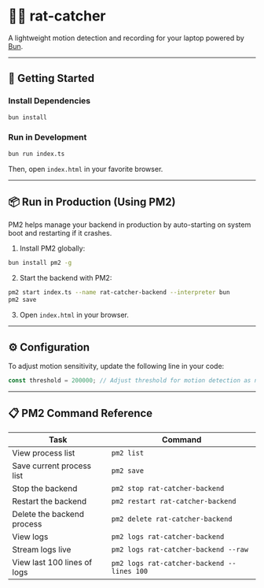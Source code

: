 # 🎥🐀 rat-catcher

A lightweight motion detection and recording for your laptop powered by [Bun](https://bun.sh). 

---

## 🚀 Getting Started

### Install Dependencies

```bash
bun install
```

### Run in Development

```bash
bun run index.ts
```

Then, open `index.html` in your favorite browser.

---

## 📦 Run in Production (Using PM2)

PM2 helps manage your backend in production by auto-starting on system boot and restarting if it crashes.

1. Install PM2 globally:

```bash
bun install pm2 -g
```

2. Start the backend with PM2:

```bash
pm2 start index.ts --name rat-catcher-backend --interpreter bun
pm2 save
```

3. Open `index.html` in your browser.

---

## ⚙️ Configuration

To adjust motion sensitivity, update the following line in your code:

```ts
const threshold = 200000; // Adjust threshold for motion detection as needed
```

---

## 📋 PM2 Command Reference

| Task | Command |
|------|---------|
| View process list | `pm2 list` |
| Save current process list | `pm2 save` |
| Stop the backend | `pm2 stop rat-catcher-backend` |
| Restart the backend | `pm2 restart rat-catcher-backend` |
| Delete the backend process | `pm2 delete rat-catcher-backend` |
| View logs | `pm2 logs rat-catcher-backend` |
| Stream logs live | `pm2 logs rat-catcher-backend --raw` |
| View last 100 lines of logs | `pm2 logs rat-catcher-backend --lines 100` |
